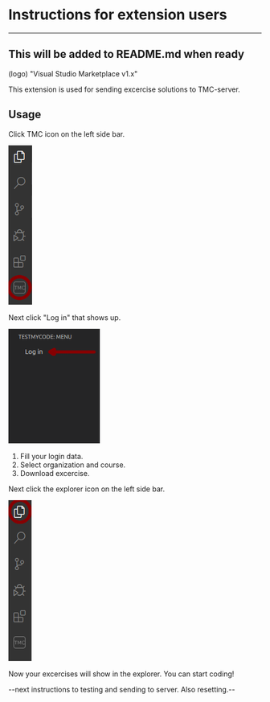 # Instructions for extension users
-----------------------------------
This will be added to README.md when ready
-----------------------------------
(logo) "Visual Studio Marketplace v1.x"

This extension is used for sending excercise solutions to TMC-server. 

## Usage

Click TMC icon on the left side bar.

![TMC button](/media/README_click_TMC.png)

Next click "Log in" that shows up.

![Log in](/media/README_click_Login.png)

1) Fill your login data.
2) Select organization and course.
3) Download excercise.

Next click the explorer icon on the left side bar.

![Explorer button](/media/README_click_Explorer.png)

Now your excercises will show in the explorer. You can start coding!

--next instructions to testing and sending to server. Also resetting.--